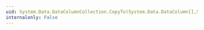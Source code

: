```yaml
---
uid: System.Data.DataColumnCollection.CopyTo(System.Data.DataColumn[],System.Int32)
internalonly: False
---
```

